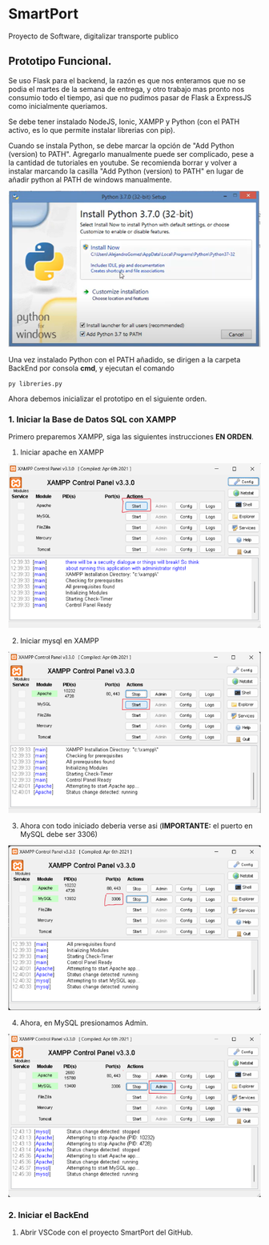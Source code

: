# SmartPort
Proyecto de Software, digitalizar transporte publico

## Prototipo Funcional.

Se uso Flask para el backend, la razón es que nos enteramos que no se podia el martes de la semana de entrega, y otro trabajo mas pronto nos consumio todo el tiempo, asi que no pudimos pasar de Flask a ExpressJS como inicialmente queriamos.


Se debe tener instalado NodeJS, Ionic, XAMPP y Python (con el PATH activo, es lo que permite instalar librerias con pip).

Cuando se instala Python, se debe marcar la opción de "Add Python (version) to PATH". Agregarlo manualmente puede ser complicado, pese a la cantidad de tutoriales en youtube. Se recomienda borrar y volver a instalar marcando la casilla "Add Python (version) to PATH" en lugar de añadir python al PATH de windows manualmente.

![AddPyToPath](Otros/PythonAddToPath.png)


Una vez instalado Python con el PATH añadido, se dirigen a la carpeta BackEnd por consola **cmd**, y ejecutan el comando 
~~~
py libreries.py
~~~

Ahora debemos inicializar el prototipo en el siguiente orden.

### 1. Iniciar la Base de Datos SQL con XAMPP

Primero preparemos XAMPP, siga las siguientes instrucciones **EN ORDEN**.

1. Iniciar apache en XAMPP

![Apache](Otros/XAMPP_Apache.png)

2. Iniciar mysql en XAMPP

![SQL](Otros/XAMPP_MySQL.png)

3. Ahora con todo iniciado deberia verse asi (**IMPORTANTE:** el puerto en MySQL debe ser $3306$)

![Listo](Otros/XAMPP_Iniciado.png)

4. Ahora, en MySQL presionamos Admin.

![Admin](Otros/XAMPP_MySQL_Admin.png)

### 2. Iniciar el BackEnd

1. Abrir VSCode con el proyecto SmartPort del GitHub.

